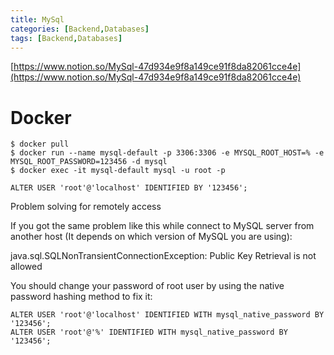 ```yaml
---
title: MySql
categories: [Backend,Databases]
tags: [Backend,Databases]
---
```


[https://www.notion.so/MySql-47d934e9f8a149ce91f8da82061cce4e](https://www.notion.so/MySql-47d934e9f8a149ce91f8da82061cce4e)


# Docker


```shell
$ docker pull
$ docker run --name mysql-default -p 3306:3306 -e MYSQL_ROOT_HOST=% -e MYSQL_ROOT_PASSWORD=123456 -d mysql
$ docker exec -it mysql-default mysql -u root -p
```


```shell
ALTER USER 'root'@'localhost' IDENTIFIED BY '123456';
```


Problem solving for remotely access


If you got the same problem like this while connect to MySQL server from another host (It depends on which version of MySQL you are using):


java.sql.SQLNonTransientConnectionException: Public Key Retrieval is not allowed


You should change your password of root user by using the native password hashing method to fix it:


```shell
ALTER USER 'root'@'localhost' IDENTIFIED WITH mysql_native_password BY '123456';
ALTER USER 'root'@'%' IDENTIFIED WITH mysql_native_password BY '123456';
```

